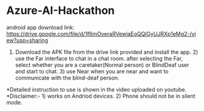# Azure-AI-Hackathon

android app download link:
https://drive.google.com/file/d/1f6mOveraRVewiaEoQQlGyUJRXp1eMg2-/view?usp=sharing

1) Download the APK file from the drive link provided and install the app. 2) use the Far interface to chat in a chat room. after selecting the Far, select whether you are a caretaker(Normal person) or BlindDeaf user and start to chat. 3) use Near when you are near and want to communicate with the blind-deaf person.

*Detailed instruction to use is shown in the video uploaded on youtube. *Disclaimer:- 1) works on Andriod devices. 2) Phone should not be in silent mode.
